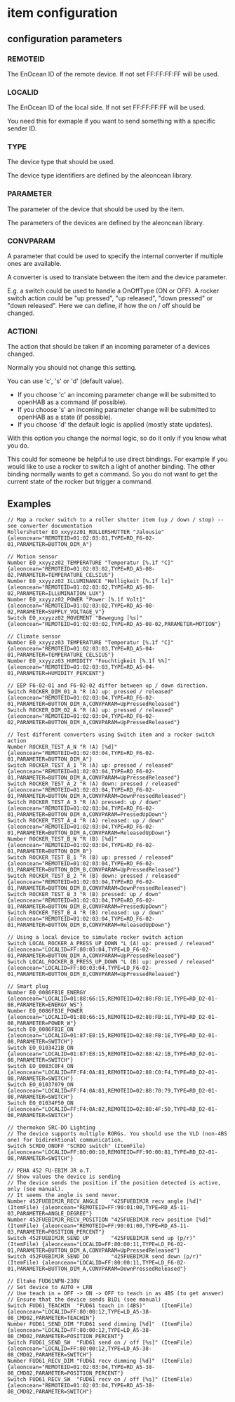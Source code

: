 # item configuration

## configuration parameters

### REMOTEID

The EnOcean ID of the remote device. If not set FF:FF:FF:FF will be used.

### LOCALID

The EnOcean ID of the local side. If not set FF:FF:FF:FF will be used.

You need this for exmaple if you want to send something with a specific sender ID.

### TYPE

The device type that should be used.

The device type identifiers are defined by the aleoncean library.

### PARAMETER

The parameter of the device that should be used by the item.

The parameters of the devices are defined by the aleoncean library.

### CONVPARAM

A parameter that could be used to specify the internal converter if multiple ones are available.

A converter is used to translate between the item and the device parameter.

E.g. a switch could be used to handle a OnOffType (ON or OFF). A rocker switch action could be "up pressed", "up released", "down pressed" or "down released". Here we can define, if how the on / off should be changed.

### ACTIONI

The action that should be taken if an incoming parameter of a devices changed.

Normally you should not change this setting.

You can use 'c', 's' or 'd' (default value).

* If you choose 'c' an incoming parameter change will be submitted to openHAB as a command (if possible).
* If you choose 's' an incoming parameter change will be submitted to openHAB as a state (if possible).
* If you choose 'd' the default logic is applied (mostly state updates).

With this option you change the normal logic, so do it only if you know what you do.

This could for someone be helpful to use direct bindings.
For example if you would like to use a rocker to switch a light of another binding. The other binding normally wants to get a command. So you do not want to get the current state of the rocker but trigger a command.

## Examples

```
// Map a rocker switch to a roller shutter item (up / down / stop) -- see converter documentation
Rollershutter EO_xxyyzz01_ROLLERSHUTTER "Jalousie" {aleoncean="REMOTEID=01:02:03:01,TYPE=RD_F6-02-01,PARAMETER=BUTTON_DIM_A"}

// Motion sensor
Number EO_xxyyzz02_TEMPERATURE "Temperatur [%.1f °C]" {aleoncean="REMOTEID=01:02:03:02,TYPE=RD_A5-08-02,PARAMETER=TEMPERATURE_CELSIUS"}
Number EO_xxyyzz02_ILLUMINANCE "Helligkeit [%.1f lx]" {aleoncean="REMOTEID=01:02:03:02,TYPE=RD_A5-08-02,PARAMETER=ILLUMINATION_LUX"}
Number EO_xxyyzz02_POWER "Power [%.1f Volt]" {aleoncean="REMOTEID=01:02:03:02,TYPE=RD_A5-08-02,PARAMETER=SUPPLY_VOLTAGE_V"}
Switch EO_xxyyzz02_MOVEMENT "Bewegung [%s]" {aleoncean="REMOTEID=01:02:03:02,TYPE=RD_A5-08-02,PARAMETER=MOTION"}

// Climate sensor
Number EO_xxyyzz03_TEMPERATURE "Temperatur [%.1f °C]" {aleoncean="REMOTEID=01:02:03:03,TYPE=RD_A5-04-01,PARAMETER=TEMPERATURE_CELSIUS"}
Number EO_xxyyzz03_HUMIDITY "Feuchtigkeit [%.1f %%]" {aleoncean="REMOTEID=01:02:03:03,TYPE=RD_A5-04-01,PARAMETER=HUMIDITY_PERCENT"}

// EEP F6-02-01 and F6-02-02 differ between up / down direction.
Switch ROCKER_DIM_01_A "R (A) up: pressed / released" {aleoncean="REMOTEID=01:02:03:04,TYPE=RD_F6-02-01,PARAMETER=BUTTON_DIM_A,CONVPARAM=UpPressedReleased"}
Switch ROCKER_DIM_02_A "R (A) up: pressed / released" {aleoncean="REMOTEID=01:02:03:04,TYPE=RD_F6-02-02,PARAMETER=BUTTON_DIM_A,CONVPARAM=UpPressedReleased"}

// Test different converters using Switch item and a rocker switch action
Number ROCKER_TEST_A_N "R (A) [%d]" {aleoncean="REMOTEID=01:02:03:04,TYPE=RD_F6-02-01,PARAMETER=BUTTON_DIM_A"}
Switch ROCKER_TEST_A_1 "R (A) up: pressed / released" {aleoncean="REMOTEID=01:02:03:04,TYPE=RD_F6-02-01,PARAMETER=BUTTON_DIM_A,CONVPARAM=UpPressedReleased"}
Switch ROCKER_TEST_A_2 "R (A) down: pressed / released" {aleoncean="REMOTEID=01:02:03:04,TYPE=RD_F6-02-01,PARAMETER=BUTTON_DIM_A,CONVPARAM=DownPressedReleased"}
Switch ROCKER_TEST_A_3 "R (A) pressed: up / down" {aleoncean="REMOTEID=01:02:03:04,TYPE=RD_F6-02-01,PARAMETER=BUTTON_DIM_A,CONVPARAM=PressedUpDown"}
Switch ROCKER_TEST_A_4 "R (A) released: up / down" {aleoncean="REMOTEID=01:02:03:04,TYPE=RD_F6-02-01,PARAMETER=BUTTON_DIM_A,CONVPARAM=ReleasedUpDown"}
Number ROCKER_TEST_B_N "R (B) [%d]" {aleoncean="REMOTEID=01:02:03:04,TYPE=RD_F6-02-01,PARAMETER=BUTTON_DIM_B"}
Switch ROCKER_TEST_B_1 "R (B) up: pressed / released" {aleoncean="REMOTEID=01:02:03:04,TYPE=RD_F6-02-01,PARAMETER=BUTTON_DIM_B,CONVPARAM=UpPressedReleased"}
Switch ROCKER_TEST_B_2 "R (B) down: pressed / released" {aleoncean="REMOTEID=01:02:03:04,TYPE=RD_F6-02-01,PARAMETER=BUTTON_DIM_B,CONVPARAM=DownPressedReleased"}
Switch ROCKER_TEST_B_3 "R (B) pressed: up / down" {aleoncean="REMOTEID=01:02:03:04,TYPE=RD_F6-02-01,PARAMETER=BUTTON_DIM_B,CONVPARAM=PressedUpDown"}
Switch ROCKER_TEST_B_4 "R (B) released: up / down" {aleoncean="REMOTEID=01:02:03:04,TYPE=RD_F6-02-01,PARAMETER=BUTTON_DIM_B,CONVPARAM=ReleasedUpDown"}

// Using a local device to simulate rocker switch action
Switch LOCAL_ROCKER_A_PRESS_UP_DOWN "L (A) up: pressed / released" {aleoncean="LOCALID=FF:80:03:04,TYPE=LD_F6-02-01,PARAMETER=BUTTON_DIM_A,CONVPARAM=UpPressedReleased"}
Switch LOCAL_ROCKER_B_PRESS_UP_DOWN "L (B) up: pressed / released" {aleoncean="LOCALID=FF:80:03:04,TYPE=LD_F6-02-01,PARAMETER=BUTTON_DIM_B,CONVPARAM=UpPressedReleased"}

// Smart plug
Number EO_0086FB1E_ENERGY {aleoncean="LOCALID=01:88:66:15,REMOTEID=02:88:FB:1E,TYPE=RD_D2-01-08,PARAMETER=ENERGY_WS"}
Number EO_0086FB1E_POWER {aleoncean="LOCALID=01:88:66:15,REMOTEID=02:88:FB:1E,TYPE=RD_D2-01-08,PARAMETER=POWER_W"}
Switch EO_0086FB1E_ON {aleoncean="LOCALID=01:87:E8:15,REMOTEID=02:88:FB:1E,TYPE=RD_D2-01-08,PARAMETER=SWITCH"}
Switch EO_0103421B_ON {aleoncean="LOCALID=01:87:E8:15,REMOTEID=02:88:42:1B,TYPE=RD_D2-01-08,PARAMETER=SWITCH"}
Switch EO_0083C0F4_ON {aleoncean="LOCALID=FF:F4:0A:81,REMOTEID=02:88:C0:F4,TYPE=RD_D2-01-08,PARAMETER=SWITCH"}
Switch EO_01037079_ON {aleoncean="LOCALID=FF:F4:0A:81,REMOTEID=02:88:70:79,TYPE=RD_D2-01-08,PARAMETER=SWITCH"}
Switch EO_01034F50_ON {aleoncean="LOCALID=FF:F4:0A:82,REMOTEID=02:88:4F:50,TYPE=RD_D2-01-08,PARAMETER=SWITCH"}

// thermokon SRC-DO Lighting
// The device supports multiple RORGs. You should use the VLD (non-4BS one) for bidirektional communication.
Switch SCRDO_ONOFF "SCRDO switch" (ItemFile) {aleoncean="LOCALID=FF:80:00:10,REMOTEID=FF:90:00:81,TYPE=RD_D2-01-08,PARAMETER=SWITCH"}

// PEHA 452 FU-EBIM JR o.T.
// Show values the device is sending
// The device sends the position if the position detected is active, only (see manual).
// It seems the angle is send never.
Number 452FUEBIMJR_RECV_ANGLE    "425FUEBIMJR recv angle [%d]"    (ItemFile) {aleoncean="REMOTEID=FF:90:01:00,TYPE=RD_A5-11-03,PARAMETER=ANGLE_DEGREE"}
Number 452FUEBIMJR_RECV_POSITION "425FUEBIMJR recv position [%d]" (ItemFile) {aleoncean="REMOTEID=FF:90:01:00,TYPE=RD_A5-11-03,PARAMETER=POSITION_PERCENT"}
Switch 452FUEBIMJR_SEND_UP       "425FUEBIMJR send up (p/r)"      (ItemFile) {aleoncean="LOCALID=FF:80:00:11,TYPE=LD_F6-02-01,PARAMETER=BUTTON_DIM_A,CONVPARAM=UpPressedReleased"}
Switch 452FUEBIMJR_SEND_DO       "425FUEBIMJR send down (p/r)"    (ItemFile) {aleoncean="LOCALID=FF:80:00:11,TYPE=LD_F6-02-01,PARAMETER=BUTTON_DIM_A,CONVPARAM=DownPressedReleased"}

// Eltako FUD61NPN-230V
// Set device to AUTO + LRN
// Use teach in = OFF -> ON -> OFF to teach in as 4BS (to get answer)
// Ensure that the device sends BiDi (see manual)
Switch FUD61_TEACHIN  "FUD61 teach in (4BS)"     (ItemFile) {aleoncean="LOCALID=FF:80:00:12,TYPE=LD_A5-38-08_CMD02,PARAMETER=TEACHIN"}
Number FUD61_SEND_DIM "FUD61 send dimming [%d]"  (ItemFile) {aleoncean="LOCALID=FF:80:00:12,TYPE=LD_A5-38-08_CMD02,PARAMETER=POSITION_PERCENT"}
Switch FUD61_SEND_SW  "FUD61 send on / off [%s]" (ItemFile) {aleoncean="LOCALID=FF:80:00:12,TYPE=LD_A5-38-08_CMD02,PARAMETER=SWITCH"}
Number FUD61_RECV_DIM "FUD61 recv dimming [%d]"  (ItemFile) {aleoncean="REMOTEID=01:02:03:04,TYPE=RD_A5-38-08_CMD02,PARAMETER=POSITION_PERCENT"}
Switch FUD61_RECV_SW  "FUD61 recv on / off [%s]" (ItemFile) {aleoncean="REMOTEID=01:02:03:04,TYPE=RD_A5-38-08_CMD02,PARAMETER=SWITCH"}
```
